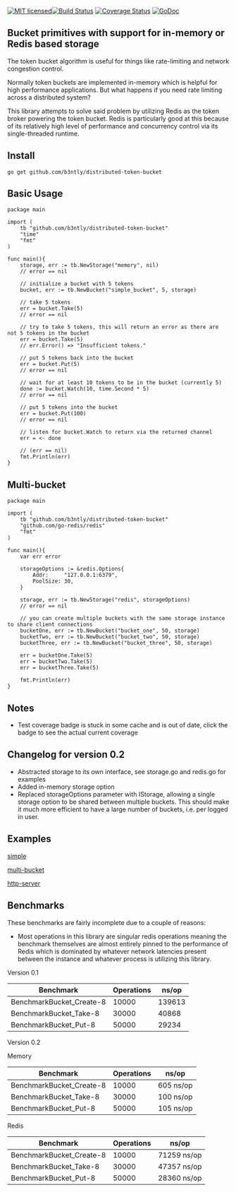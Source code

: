 [![MIT licensed](https://img.shields.io/badge/license-MIT-blue.svg)](https://raw.githubusercontent.com/b3ntly/bucket/master/LICENSE.txt)[![Build Status](https://travis-ci.org/b3ntly/bucket.svg?branch=master)](https://travis-ci.org/b3ntly/bucket) 
[![Coverage Status](https://coveralls.io/repos/github/b3ntly/bucket/badge.svg?branch=master)](https://coveralls.io/github/b3ntly/bucket?branch=master?q=1) [![GoDoc](https://godoc.org/github.com/b3ntly/bucket?status.svg)](https://godoc.org/github.com/b3ntly/bucket)


## Bucket primitives with support for in-memory or Redis based storage

The token bucket algorithm is useful for things like rate-limiting and network congestion
control. 

Normally token buckets are implemented in-memory which is helpful for high performance
applications. But what happens if you need rate limiting across a distributed system? 

This library attempts to solve said problem by utilizing Redis as the token broker powering the
token bucket. Redis is particularly good at this because of its relatively high level of
performance and concurrency control via its single-threaded runtime.

## Install

```golang
go get github.com/b3ntly/distributed-token-bucket
```

## Basic Usage

```golang
package main

import (
	tb "github.com/b3ntly/distributed-token-bucket"
	"time"
	"fmt"
)

func main(){
	storage, err := tb.NewStorage("memory", nil)
	// error == nil

	// initialize a bucket with 5 tokens
	bucket, err := tb.NewBucket("simple_bucket", 5, storage)

	// take 5 tokens
	err = bucket.Take(5)
	// error == nil

	// try to take 5 tokens, this will return an error as there are not 5 tokens in the bucket
	err = bucket.Take(5)
	// err.Error() => "Insufficient tokens."

	// put 5 tokens back into the bucket
	err = bucket.Put(5)
	// error == nil

	// wait for at least 10 tokens to be in the bucket (currently 5)
	done := bucket.Watch(10, time.Second * 5)
	// error == nil

	// put 5 tokens into the bucket
	err = bucket.Put(100)
	// error == nil

	// listen for bucket.Watch to return via the returned channel
	err = <- done

	// (err == nil)
	fmt.Println(err)
}
```

## Multi-bucket

```golang
package main

import (
	tb "github.com/b3ntly/distributed-token-bucket"
	"github.com/go-redis/redis"
	"fmt"
)

func main(){
	var err error

	storageOptions := &redis.Options{
		Addr:     "127.0.0.1:6379",
		PoolSize: 30,
	}

	storage, err := tb.NewStorage("redis", storageOptions)
	// error == nil

	// you can create multiple buckets with the same storage instance to share client connections
	bucketOne, err := tb.NewBucket("bucket_one", 50, storage)
	bucketTwo, err := tb.NewBucket("bucket_two", 50, storage)
	bucketThree, err := tb.NewBucket("bucket_three", 50, storage)

	err = bucketOne.Take(5)
	err = bucketTwo.Take(5)
	err = bucketThree.Take(5)

	fmt.Println(err)
}
```

## Notes

* Test coverage badge is stuck in some cache and is out of date, click the badge to see the actual current coverage


## Changelog for version 0.2

* Abstracted storage to its own interface, see storage.go and redis.go for examples
* Added in-memory storage option
* Replaced storageOptions parameter with IStorage, allowing a single storage option to be shared
  between multiple buckets. This should make it much more efficient to have a large number of buckets, i.e.
  per logged in user.

## Examples

[simple](./examples/simple.go)

[multi-bucket](./examples/mult-bucket.go)

[http-server](./examples/server.go)

## Benchmarks

These benchmarks are fairly incomplete due to a couple of reasons:

* Most operations in this library are singular redis operations meaning the benchmark themselves are almost 
entirely pinned to the performance of Redis which is dominated by whatever
network latencies present between the instance and whatever process is 
utilizing this library.


Version 0.1


| Benchmark                | Operations | ns/op  |
|--------------------------|------------|--------|
| BenchmarkBucket_Create-8 | 10000      | 139613 |
| BenchmarkBucket_Take-8   | 30000      | 40868  |
| BenchmarkBucket_Put-8    | 50000      | 29234  |

Version 0.2

Memory

| Benchmark                | Operations | ns/op  |
|--------------------------|------------|--------|
| BenchmarkBucket_Create-8 | 10000      | 605 ns/op |
| BenchmarkBucket_Take-8   | 30000      | 100 ns/op  |
| BenchmarkBucket_Put-8    | 50000      | 105 ns/op  |

Redis

| Benchmark                | Operations | ns/op  |
|--------------------------|------------|--------|
| BenchmarkBucket_Create-8 | 10000      | 71259 ns/op |
| BenchmarkBucket_Take-8   | 30000      | 47357 ns/op  |
| BenchmarkBucket_Put-8    | 50000      | 28360 ns/op  |



